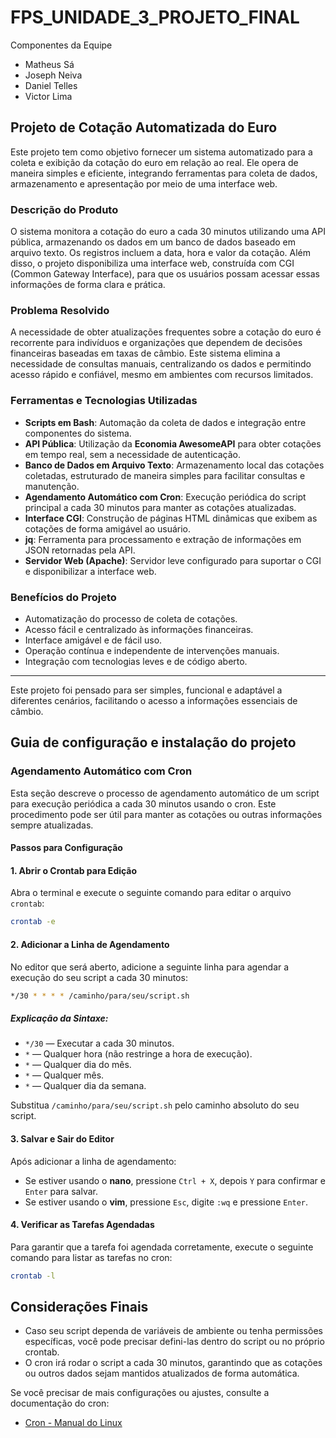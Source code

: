 # FPS_UNIDADE_3_PROJETO_FINAL

Componentes da Equipe
- Matheus Sá
- Joseph Neiva
- Daniel Telles
- Victor Lima

## Projeto de Cotação Automatizada do Euro

Este projeto tem como objetivo fornecer um sistema automatizado para a coleta e exibição da cotação do euro em relação ao real. Ele opera de maneira simples e eficiente, integrando ferramentas para coleta de dados, armazenamento e apresentação por meio de uma interface web.

### Descrição do Produto

O sistema monitora a cotação do euro a cada 30 minutos utilizando uma API pública, armazenando os dados em um banco de dados baseado em arquivo texto. Os registros incluem a data, hora e valor da cotação. Além disso, o projeto disponibiliza uma interface web, construída com CGI (Common Gateway Interface), para que os usuários possam acessar essas informações de forma clara e prática.

### Problema Resolvido

A necessidade de obter atualizações frequentes sobre a cotação do euro é recorrente para indivíduos e organizações que dependem de decisões financeiras baseadas em taxas de câmbio. Este sistema elimina a necessidade de consultas manuais, centralizando os dados e permitindo acesso rápido e confiável, mesmo em ambientes com recursos limitados.

### Ferramentas e Tecnologias Utilizadas

- **Scripts em Bash**: Automação da coleta de dados e integração entre componentes do sistema.
- **API Pública**: Utilização da **Economia AwesomeAPI** para obter cotações em tempo real, sem a necessidade de autenticação.
- **Banco de Dados em Arquivo Texto**: Armazenamento local das cotações coletadas, estruturado de maneira simples para facilitar consultas e manutenção.
- **Agendamento Automático com Cron**: Execução periódica do script principal a cada 30 minutos para manter as cotações atualizadas.
- **Interface CGI**: Construção de páginas HTML dinâmicas que exibem as cotações de forma amigável ao usuário.
- **jq**: Ferramenta para processamento e extração de informações em JSON retornadas pela API.
- **Servidor Web (Apache)**: Servidor leve configurado para suportar o CGI e disponibilizar a interface web.

### Benefícios do Projeto

- Automatização do processo de coleta de cotações.
- Acesso fácil e centralizado às informações financeiras.
- Interface amigável e de fácil uso.
- Operação contínua e independente de intervenções manuais.
- Integração com tecnologias leves e de código aberto.

---

Este projeto foi pensado para ser simples, funcional e adaptável a diferentes cenários, facilitando o acesso a informações essenciais de câmbio.

## Guia de configuração e instalação do projeto

### Agendamento Automático com Cron

Esta seção descreve o processo de agendamento automático de um script para execução periódica a cada 30 minutos usando o cron. Este procedimento pode ser útil para manter as cotações ou outras informações sempre atualizadas.

#### Passos para Configuração

#### 1. Abrir o Crontab para Edição

Abra o terminal e execute o seguinte comando para editar o arquivo `crontab`:
```bash
crontab -e
```

#### 2. Adicionar a Linha de Agendamento

No editor que será aberto, adicione a seguinte linha para agendar a execução do seu script a cada 30 minutos:
```bash
*/30 * * * * /caminho/para/seu/script.sh
```

##### Explicação da Sintaxe:
- `*/30` — Executar a cada 30 minutos.
- `*` — Qualquer hora (não restringe a hora de execução).
- `*` — Qualquer dia do mês.
- `*` — Qualquer mês.
- `*` — Qualquer dia da semana.

Substitua `/caminho/para/seu/script.sh` pelo caminho absoluto do seu script.

#### 3. Salvar e Sair do Editor

Após adicionar a linha de agendamento:
- Se estiver usando o **nano**, pressione `Ctrl + X`, depois `Y` para confirmar e `Enter` para salvar.
- Se estiver usando o **vim**, pressione `Esc`, digite `:wq` e pressione `Enter`.

#### 4. Verificar as Tarefas Agendadas

Para garantir que a tarefa foi agendada corretamente, execute o seguinte comando para listar as tarefas no cron:
```bash
crontab -l
```

## Considerações Finais

- Caso seu script dependa de variáveis de ambiente ou tenha permissões específicas, você pode precisar defini-las dentro do script ou no próprio crontab.
- O cron irá rodar o script a cada 30 minutos, garantindo que as cotações ou outros dados sejam mantidos atualizados de forma automática.

Se você precisar de mais configurações ou ajustes, consulte a documentação do cron:
- [Cron - Manual do Linux](https://man7.org/linux/man-pages/man5/crontab.5.html)


